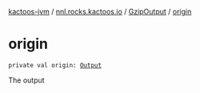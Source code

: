 [kactoos-jvm](../../index.md) / [nnl.rocks.kactoos.io](../index.md) / [GzipOutput](index.md) / [origin](./origin.md)

# origin

`private val origin: `[`Output`](../../nnl.rocks.kactoos/-output/index.md)

The output

